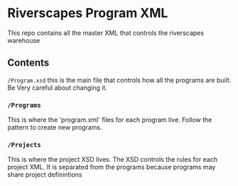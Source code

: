 # Riverscapes Program XML

This repo contains all the master XML that controls the riverscapes warehouse

## Contents

`/Program.xsd` this is the main file that controls how all the programs are built. Be Very careful about changing it.

### `/Programs`

This is where the 'program.xml' files for each program live. Follow the pattern to create new programs.

### `/Projects`

This is where the project XSD lives. The XSD controls the rules for each project XML. It is separated from the programs because programs may share project definintions